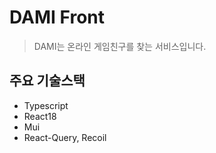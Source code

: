 # DAMI Front

> DAMI는 온라인 게임친구를 찾는 서비스입니다.

## 주요 기술스택

- Typescript
- React18
- Mui
- React-Query, Recoil
